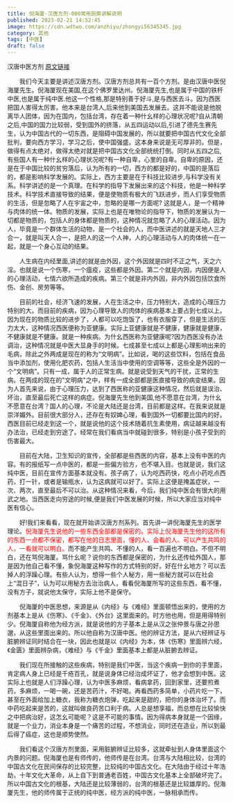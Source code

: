 ```yaml
---
title: 倪海厦-汉唐方剂-000常用厨房讲解说明
published: 2023-02-21 14:52:45
image: https://cdn.wdtwo.com/anzhiyu/zhongyi56345345.jpg
category: 其他
tags: [中医]
draft: false
---
```


汉唐中医方剂
[原文链接](http://www.jingfangzhijia.cn/list-156-1.html)
<!--more-->

　　我们今天主要是讲述汉唐方剂。汉唐方剂总共有一百个方剂。是由汉唐中医倪海厦先生。倪海厦现在美国,在这个佛罗里达州。倪海厦先生,也是属于中国的铁杆中医,也是属于纯中医.他这一个性格,那是特别善于好斗,是与西医去斗。因为西医把国人害得太厉害。他本来是台湾人,后来他到美国去发展去。这并不能说是他脱离华人团体，因为在国内，包括台湾，存在着一种什幺样的心理状况呢?自从清朝之后,中国的国力比较弱，受到国外的挤落，从五四运动以后,引进了德先生赛先生，认为中国古代的一切东西，是阻碍中国发展的，所以就要把中国古代文化全部批判，要向西方学习，学习之后，使中国强盛。这本身来说是无可厚非的。但是，做得有点太绝对，做得太绝对就是把中国古文化全部统统打倒。同时从五四之后,有些国人有一种什幺样的心理状况呢?有一种自卑，心里的自卑。自卑的原因，还是在于中国比较的贫穷落后，认为所有的一切，西方的都是好的，中国的是落后的，都是影响科学发展的。实际上，西方主要是在于科技比较进步,与科学没有关系。科学讲述的是一个真理。在科学的指导下发展出来的这个科技，他是一种科学技术。科学技术直接导致的结果，便是使物质有极大的飞跃进步，而人们享受物质的生活，但是忽略了人在宇宙之中，忽略的是哪一方面呢? 这就是人，是一个精神与肉体的统一体。物质的发展，实际上也是在唯物论的指导下，物质的发展认为一切都是物质的，包括人的身体都是物质的，这种情况就忽略了人的心理活动。因为人，毕竟是一个群体生活的动物，是一个社会的人，而中医讲述的就是天地人三才合一，就是叫天人合一，是把人的这一个人神，人的心理活动与人的肉体统一在一起，就是一个身心互动的结果。

　　人生病在内经里面,讲述的就是由外因，这个外因就是四时不正之气，天之六淫。也就是说一个伤寒，一个瘟疫，这些都是外因。第二个就是内因，内因便是人的心理活动，七情六欲所造成的疾病。第三个就是非内外因，非内外因包括饮食所伤、金创、房劳等等。

　　目前的社会，经济飞速的发展，人在生活之中，压力特别大，造成的心理压力特别的大。而目前的疾病，因为心理导致人的肉体的疾病基本上要占到七成以上。因为现在的物质比较的进步了，人都可以吃饱饭了，也有衣服穿了，但是生活的压力太大，这种情况西医便称为亚健康。实际上亚健康就是不健康，健康就是健康，不健康就是不健康。就是一种疾病。为什幺西医称为亚健康呢?因为西医没有办法调治，这种情况就是中医大显身手的时候。七成甚至七成以上都是心理影响出来的毛病，除此之外两成是现在的称为“文明病”。比如说，喝的这些饮料，包括在食品当中添加剂，使用化肥农药，包括人生活当中使用的空调等等，这些全是外因的一个“文明病”。只有一成，属于人的正常生病。就是说受到天气的干扰，正常的生病。在两成的现在的"文明病"之中，样有一成全部都是医直接导致的病变结果。因为人首先来说，由于心理压力，达到了西医称的亚健康这种情况，然后就是误治、坏治，直至最后死亡这样的病症。倪海厦先生他到美国,他不愿意在台湾，为什幺不愿意在台湾？国人的心理，不论是大陆还是台湾，目前都是这样。在我来说就是崇洋媚外。目前很大部分人，还存在有奴婢心理，看到国外一切都要比国内的好。西医目前已经走到这一个，就是说他的这个技术随着抗生素使用，病证越来越没有办法治，已经走到穷途了。经常在我们看病当中就碰到很多，特别是小孩子受到的伤害最大。

　　目前在大陆，卫生知识的宣传，全部都是些西医的内容，基本上没有中医的内容。有的报纸写一点中医的，都是一些偏方验方，也不堪入目。也就是说，我们这纯中医，目前在宣传方面基本就没有。孩子病了，认为吃西药快，吃点小药吃点西药，打一针，或者是输瓶水，认为这病就可以好了。实际上这便是掩盖症状，一次、两次，直至最后不可以治。从这种情况来看，今后，我们纯中医会有很大的用武之地。当西医走向穷途的时候,便是我们中医发展的时候，所以大家应当对纯中医有信心。

　　好!我们来看看，现在就开始讲汉唐方剂系列。首先讲一讲倪海厦先生的医学理论。<span style='color:red;'>倪海厦先生说他的一些东西全部都是保密的。实际上倪海厦先生他的这所有的东西一点都不保密，都写在他的日志里面，懂的人、会看的人、可以产生共鸣的人，一看就可以明白。</span>而不能产生共鸣、不懂的人，看一百遍也不明白。不但不明白，还在骂倪海厦。骂什幺呢？说你的东西都是保密的，为什幺还传给外国人，那是因为他自己看不懂，象倪海厦这种写作的方式特别的好。好在什幺地方？可以去掉人的浮躁心理。有些人认为，想得一些个人秘方，用一些秘方就可以在社会上“混日子”，认为可以用秘方去治治病人，看看倪海厦所写的这些东西，看不懂，没有方子，就说他太保守，实际上他不是保守。

　　倪海厦的中医思想，来源是从《内经》与《难经》里面顿悟出来的，使用的方剂基本上是从《伤寒》、《千金》、《外台》这里面来的。时方他也用，但是用得特别少。倪海厦自称他为经方派，就是说他的方子基本上是从汉之张仲景与唐之孙思邈，从这些里面出来的。所以他自称为汉唐中医。他的辨证方法，是从六经辨证与脏腑辨证同时结合在一块，因此也就是以《内经》为本，体《伤寒》里面辨六经，《金匮》里面辨杂病，《难经》与《千金》里面基本上都是从脏腑去辨证。

　　我们现在所接触的这些疾病，特别是我们中医，当这个疾病一到你的手里面，肯定病人身上已经是千疮百孔，就是说身体已经治成坏证了，他才会想到中医。这实际上也就是人们浮躁心理，认为中医多麻烦，看病拿药，回到家里，还要煎煮药，多麻烦，一喝一碗，还是苦药汁，不好喝。再看西药多简单，小药片吃一下，甚至在外面给加上糖衣，我称为糖衣炮弹，吃起来是甜的，把你的身体治坏了。而中药吃起来是苦的，这就叫做良药苦口利于病。人总是想享福，而总想在比较愉快之中把病治好，这怎幺可能呢？这是不可能的事情。因为得病本身就是一个因缘，就是一个业力，消业本身是一个痛苦的过程，不想消业，同时还在造业，所以到最后得了癌症，这也是顺势使然。

　　我们看这个汉唐方剂里面，采用脏腑辨证比较多，这就牵扯到人身体里面这个内景的问题。倪海厦也是有师传的，他师传是在台湾。台湾与大陆相比较，台湾的中国古文化在民间保存的比较完整，比较纯的中国古文化。在大陆由于经过十年浩劫，十年文化大革命，从上自下到普通老百姓，中国古文化基本上全部破坏完了。所以中国古文化的根基，大陆还是比较薄弱的，台湾的根基还是比较雄厚的。倪海厦先生，他的师传属于正统的纯中医，经方派的纯中医，一脉相承而传。























